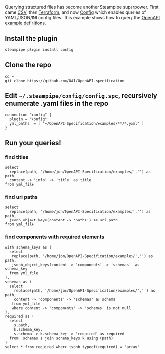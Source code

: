 Querying structured files has become another Steampipe superpower. First came [CSV](https://hub.steampipe.io/plugins/csv), then [Terraform](https://hub.steampipe.io/plugins/terraform), and now [Config](https://hub.steampipe.io/plugins/config) which enables queries of YAML/JSON/INI config files. This example shows how to query the [OpenAPI example definitions](https://github.com/OAI/OpenAPI-Specification).

## Install the plugin

```
steampipe plugin install config
```

## Clone the repo

```
cd ~
git clone https://github.com/OAI/OpenAPI-specification
```

## Edit `~/.steampipe/config/config.spc`, recursively enumerate .yaml files in the repo

```
connection "config" {
  plugin = "config"
  yml_paths  = [ "~/OpenAPI-Specification/examples/**/*.yaml" ]
}
```

## Run your queries!

### find titles

```
select
  replace(path, '/home/jon/OpenAPI-Specification/examples/','') as path,
  content -> 'info' -> 'title' as title
from yml_file
```

### find uri paths

```
select
  replace(path, '/home/jon/OpenAPI-Specification/examples/','') as path,
  jsonb_object_keys(content -> 'paths') as uri_path
from yml_file
```

### find components with required elements

```
with schema_keys as (
  select
   replace(path, '/home/jon/OpenAPI-Specification/examples/','') as path,
   jsonb_object_keys(content -> 'components' -> 'schemas') as schema_key
  from yml_file
),
schemas as (
  select
    replace(path, '/home/jon/OpenAPI-Specification/examples/','') as path,
    content -> 'components' -> 'schemas' as schema
   from yml_file
   where content -> 'components' -> 'schemas' is not null
),
required as (
  select
    s.path,
    k.schema_key,
    s.schema -> k.schema_key -> 'required' as required
  from  schemas s join schema_keys k using (path)
)
select * from required where jsonb_typeof(required) = 'array'
```


